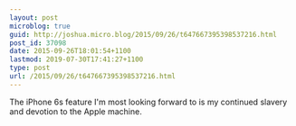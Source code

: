 ```yaml
---
layout: post
microblog: true
guid: http://joshua.micro.blog/2015/09/26/t647667395398537216.html
post_id: 37098
date: 2015-09-26T18:01:54+1100
lastmod: 2019-07-30T17:41:27+1100
type: post
url: /2015/09/26/t647667395398537216.html
---
```

The iPhone 6s feature I'm most looking forward to is my continued slavery and devotion to the Apple machine.
